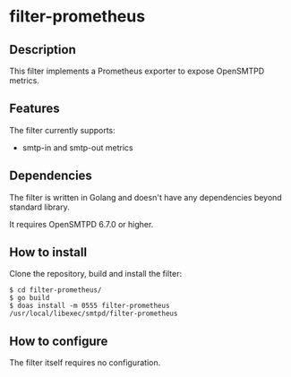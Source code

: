 # filter-prometheus

## Description
This filter implements a Prometheus exporter to expose OpenSMTPD metrics.


## Features
The filter currently supports:

- smtp-in and smtp-out metrics


## Dependencies
The filter is written in Golang and doesn't have any dependencies beyond standard library.

It requires OpenSMTPD 6.7.0 or higher.


## How to install
Clone the repository, build and install the filter:
```
$ cd filter-prometheus/
$ go build
$ doas install -m 0555 filter-prometheus /usr/local/libexec/smtpd/filter-prometheus
```


## How to configure
The filter itself requires no configuration.

